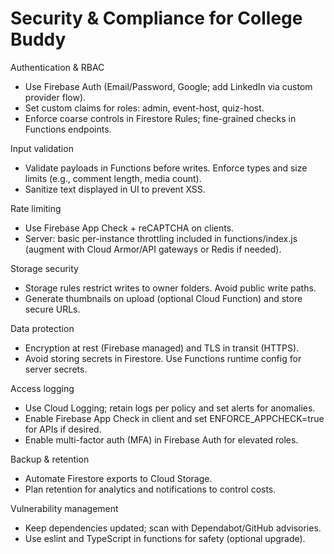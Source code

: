 # Security & Compliance for College Buddy

Authentication & RBAC
- Use Firebase Auth (Email/Password, Google; add LinkedIn via custom provider flow).
- Set custom claims for roles: admin, event-host, quiz-host.
- Enforce coarse controls in Firestore Rules; fine-grained checks in Functions endpoints.

Input validation
- Validate payloads in Functions before writes. Enforce types and size limits (e.g., comment length, media count).
- Sanitize text displayed in UI to prevent XSS.

Rate limiting
- Use Firebase App Check + reCAPTCHA on clients.
- Server: basic per-instance throttling included in functions/index.js (augment with Cloud Armor/API gateways or Redis if needed).

Storage security
- Storage rules restrict writes to owner folders. Avoid public write paths.
- Generate thumbnails on upload (optional Cloud Function) and store secure URLs.

Data protection
- Encryption at rest (Firebase managed) and TLS in transit (HTTPS).
- Avoid storing secrets in Firestore. Use Functions runtime config for server secrets.

Access logging
- Use Cloud Logging; retain logs per policy and set alerts for anomalies.
- Enable Firebase App Check in client and set ENFORCE_APPCHECK=true for APIs if desired.
- Enable multi-factor auth (MFA) in Firebase Auth for elevated roles.

Backup & retention
- Automate Firestore exports to Cloud Storage.
- Plan retention for analytics and notifications to control costs.

Vulnerability management
- Keep dependencies updated; scan with Dependabot/GitHub advisories.
- Use eslint and TypeScript in functions for safety (optional upgrade).
